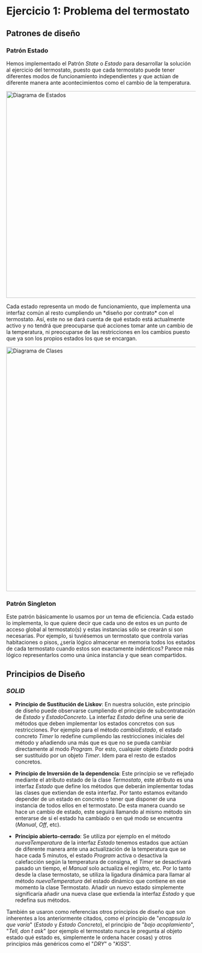 # Ejercicio 1: Problema del termostato

## Patrones de diseño

### Patrón Estado

Hemos implementado el Patrón *State* o *Estado* para desarrollar la solución al ejercicio del termostato, puesto que
cada termostato puede tener diferentes modos de funcionamiento independientes y que actúan de diferente manera ante
acontecimientos como el cambio de la temperatura. 

<img src="https://github.com/jorgeteixe/DS-43-08/blob/main/DS-43-08-PD/src/doc/e1/img/State%20Diagram.svg" width="550" height="550" alt="Diagrama de Estados">
<p></p>
Cada estado representa un modo de funcionamiento, que implementa una interfaz común al resto cumpliendo un 
*diseño por contrato* con el termostato. Así, este no se dará cuenta de qué estado está actualmente activo y no 
tendrá que preocuparse qué acciones tomar ante un cambio de la temperatura, ni preocuparse de las restricciones
en los cambios puesto que ya son los propios estados los que se encargan.
<p></p>
<img src="https://github.com/jorgeteixe/DS-43-08/blob/main/DS-43-08-PD/src/doc/e1/img/Class%20Diagram.svg" width="800" height="650" alt="Diagrama de Clases">

### Patrón Singleton

Este patrón básicamente lo usamos por un tema de eficiencia. Cada estado lo implementa, lo que quiere decir que cada uno
de estos es un punto de acceso global al termostato(s) y estas instancias sólo se crearán si son necesarias. Por ejemplo,
si tuviésemos un termostato que controla varias habitaciones o pisos, ¿sería lógico almacenar en memoria todos los estados
de cada termostato cuando estos son exactamente indénticos? Parece más lógico representarlos como una única instancia
y que sean compartidos.

## Principios de Diseño
### *SOLID*
* <b>Principio de Sustitución de Liskov</b>: En nuestra solución, este principio de diseño puede observarse cumpliendo el
principio de subcontratación de *Estado* y *EstadoConcreto*. La interfaz *Estado* define una serie de métodos que deben 
implementar los estados concretos con sus restricciones. Por ejemplo para el método *cambioEstado*, el estado concreto 
*Timer* lo redefine cumpliendo las restricciones iniciales del método y añadiendo una más que es que no se pueda 
cambiar directamente al modo *Program*. Por esto, cualquier objeto *Estado* podrá ser sustituído por un objeto *Timer*. 
Idem para el resto de estados concretos.

* <b>Principio de Inversión de la dependencia</b>: Este principio se ve reflejado mediante el atributo estado de la 
clase *Termostato*, este atributo es una interfaz *Estado* que define los métodos que deberán implementar todas las 
clases que extiendan de esta interfaz. Por tanto estamos evitando depender de un estado en concreto o tener que disponer
 de una instancia de todos ellos en el termostato. De esta manera cuando se hace un cambio de estado, este seguirá 
 llamando al mismo método sin enterarse de si el estado ha cambiado o en qué modo se encuentra (*Manual*, *Off*, etc).
 
* <b>Principio abierto-cerrado</b>: Se utiliza por ejemplo en el método *nuevaTemperatura* de la interfaz *Estado*
tenemos estados que actúan de diferente manera ante una actualización de la temperatura que se hace cada 5 minutos, el
estado *Program* activa o desactiva la calefacción según la temperatura de consigna, el *Timer* se desactivará pasado
un tiempo, el *Manual* solo actualiza el registro, etc. Por lo tanto desde la clase termostato, se utiliza la ligadura
dinámica para llamar al método *nuevaTemperatura* del estado dinámico que contiene en ese momento la clase Termostato.
Añadir un nuevo estado simplemente significaría añadir una nueva clase que extienda la interfaz *Estado* y que redefina
sus métodos.

También se usaron como referencias otros principios de diseño que son inherentes a los anteriormente citados, como el
principio de "*encapsula lo que varía*" (*Estado* y *Estado Concreto*), el principio de "*bajo acoplamiento*", "*Tell, 
don ́t ask*" (por ejemplo el termostato nunca le pregunta al objeto estado qué estado es, simplemente le ordena hacer 
cosas) y otros principios más genéricos como el "*DRY*" o "*KISS*".

